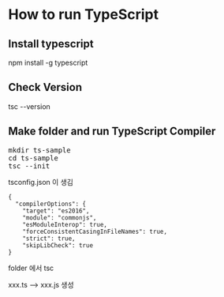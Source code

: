 # How to run TypeScript

## Install typescript
npm install -g typescript  

## Check Version
tsc --version  

## Make folder and run TypeScript Compiler
<pre>
mkdir ts-sample
cd ts-sample
tsc --init
</pre>

tsconfig.json 이 생김  
```
{
  "compilerOptions": {
    "target": "es2016",                                 
    "module": "commonjs",                              
    "esModuleInterop": true,                           
    "forceConsistentCasingInFileNames": true,         
    "strict": true,                                
    "skipLibCheck": true                              
}
```

folder 에서 tsc

xxx.ts --> xxx.js 생성  
